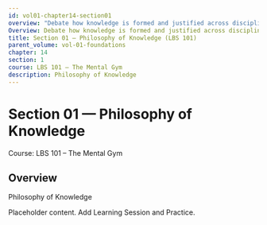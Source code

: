 ```yaml
---
id: vol01-chapter14-section01
overview: "Debate how knowledge is formed and justified across disciplines."
Overview: Debate how knowledge is formed and justified across disciplines.
title: Section 01 — Philosophy of Knowledge (LBS 101)
parent_volume: vol-01-foundations
chapter: 14
section: 1
course: LBS 101 – The Mental Gym
description: Philosophy of Knowledge
---
```



# Section 01 — Philosophy of Knowledge
Course: LBS 101 – The Mental Gym

## Overview
Philosophy of Knowledge


Placeholder content. Add Learning Session and Practice.
